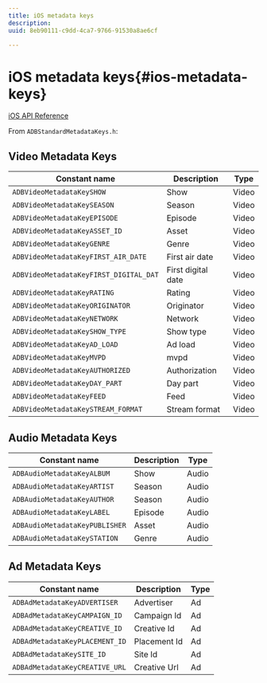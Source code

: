 ```yaml
---
title: iOS metadata keys
description: 
uuid: 8eb90111-c9dd-4ca7-9766-91530a8ae6cf

---
```


# iOS metadata keys{#ios-metadata-keys}

[iOS API Reference](https://adobe-marketing-cloud.github.io/media-sdks/reference/ios/)

From `ADBStandardMetadataKeys.h`:

## Video Metadata Keys

|  Constant name  | Description  | Type  |
|---|---|---|
| `ADBVideoMetadataKeySHOW`  | Show  | Video  |
| `ADBVideoMetadataKeySEASON`  | Season  | Video  |
| `ADBVideoMetadataKeyEPISODE`  | Episode  | Video  |
| `ADBVideoMetadataKeyASSET_ID`  | Asset  | Video  |
| `ADBVideoMetadataKeyGENRE`  | Genre  | Video  |
| `ADBVideoMetadataKeyFIRST_AIR_DATE`  | First air date  | Video  |
| `ADBVideoMetadataKeyFIRST_DIGITAL_DAT`  | First digital date  | Video  |
| `ADBVideoMetadataKeyRATING`  | Rating  | Video  |
| `ADBVideoMetadataKeyORIGINATOR`  | Originator  | Video  |
| `ADBVideoMetadataKeyNETWORK`  | Network  | Video  |
| `ADBVideoMetadataKeySHOW_TYPE`  | Show type  | Video  |
| `ADBVideoMetadataKeyAD_LOAD`  | Ad load  | Video  |
| `ADBVideoMetadataKeyMVPD`  | mvpd  | Video  |
| `ADBVideoMetadataKeyAUTHORIZED`  | Authorization  | Video  |
| `ADBVideoMetadataKeyDAY_PART`  | Day part  | Video  |
| `ADBVideoMetadataKeyFEED`  | Feed  | Video  |
| `ADBVideoMetadataKeySTREAM_FORMAT`  | Stream format  | Video  |

## Audio Metadata Keys

|  Constant name  | Description  | Type  |
|---|---|---|
| `ADBAudioMetadataKeyALBUM`  | Show  | Audio  |
| `ADBAudioMetadataKeyARTIST`  | Season  | Audio  |
| `ADBAudioMetadataKeyAUTHOR`  | Season  | Audio  |
| `ADBAudioMetadataKeyLABEL`  | Episode  | Audio  |
| `ADBAudioMetadataKeyPUBLISHER`  | Asset  | Audio  |
| `ADBAudioMetadataKeySTATION`  | Genre  | Audio  |

## Ad Metadata Keys

|  Constant name  | Description  | Type  |
|---|---|---|
| `ADBAdMetadataKeyADVERTISER`  | Advertiser  | Ad  |
| `ADBAdMetadataKeyCAMPAIGN_ID`  | Campaign Id  | Ad  |
| `ADBAdMetadataKeyCREATIVE_ID`  | Creative Id  | Ad  |
| `ADBAdMetadataKeyPLACEMENT_ID`  | Placement Id  | Ad  |
| `ADBAdMetadataKeySITE_ID`  | Site Id  | Ad  |
| `ADBAdMetadataKeyCREATIVE_URL`  | Creative Url  | Ad  |

